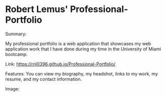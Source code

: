 # Robert Lemus' Professional-Portfolio

Summary:

My professional portfolio is a web application that showcases my web application work that I have done during my time in the University of Miami bootcamp.

Link: https://rnl0396.github.io/Professional-Portfolio/

Features:
You can view my biography, my headshot, links to my work, my resume, and my contact information.

Image:


